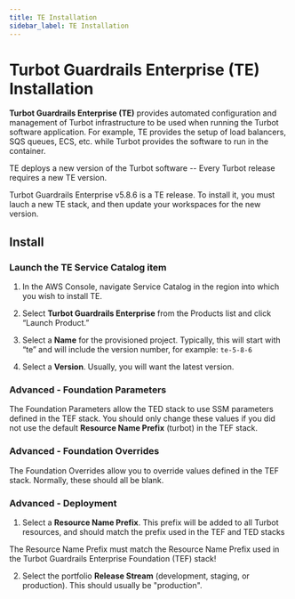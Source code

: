 ```yaml
---
title: TE Installation
sidebar_label: TE Installation
---
```


# Turbot Guardrails Enterprise (TE) Installation

**Turbot Guardrails Enterprise (TE)** provides automated configuration and management of
Turbot infrastructure to be used when running the Turbot software application.
For example, TE provides the setup of load balancers, SQS queues, ECS, etc.
while Turbot provides the software to run in the container.

TE deploys a new version of the Turbot software -- Every Turbot release requires
a new TE version.

<div className="example"> Turbot Guardrails Enterprise v5.8.6 is a TE release.  To install it, you must lauch a new TE stack, and then update your workspaces for the new version.
</div>

## Install

### Launch the TE Service Catalog item

1.  In the AWS Console, navigate Service Catalog in the region into which you
    wish to install TE.

1.  Select **Turbot Guardrails Enterprise** from the Products list and click “Launch
    Product.”

1.  Select a **Name** for the provisioned project. Typically, this will start
    with “te” and will include the version number, for example: `te-5-8-6`

1.  Select a **Version**. Usually, you will want the latest version.

### Advanced - Foundation Parameters

The Foundation Parameters allow the TED stack to use SSM parameters defined in
the TEF stack. You should only change these values if you did not use the
default **Resource Name Prefix** (turbot) in the TEF stack.

### Advanced - Foundation Overrides

The Foundation Overrides allow you to override values defined in the TEF stack.
Normally, these should all be blank.

### Advanced - Deployment

1. Select a **Resource Name Prefix**. This prefix will be added to all Turbot
   resources, and should match the prefix used in the TEF and TED stacks

<div className="alert alert-warning">
 <span style={{color:"red"}}>The Resource Name Prefix must match the Resource Name Prefix used in the Turbot Guardrails Enterprise Foundation (TEF) stack!</span>
</div>

2. Select the portfolio **Release Stream** (development, staging, or
   production). This should usually be "production".
